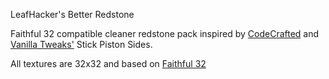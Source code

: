 LeafHacker's Better Redstone

Faithful 32 compatible cleaner redstone pack inspired by [CodeCrafted](https://codecrafted.net/) and [Vanilla Tweaks'](https://xisumavoid.com/vanillatweaks/) Stick Piston Sides.

All textures are 32x32 and based on [Faithful 32](https://github.com/XVTEAM/Faithful)
